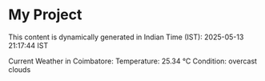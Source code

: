 # My Project

This content is dynamically generated in Indian Time (IST): 2025-05-13 21:17:44 IST


Current Weather in Coimbatore:
Temperature: 25.34 °C
Condition: overcast clouds
